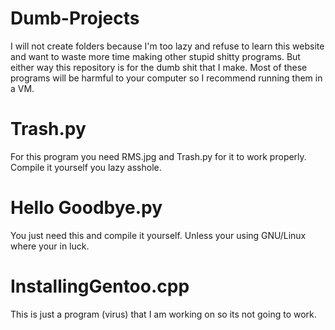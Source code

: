 # Dumb-Projects
I will not create folders because I'm too lazy and refuse to learn this website and want to waste more time making other stupid shitty programs.
But either way this repository is for the dumb shit that I make. Most of these programs will be harmful to your computer so I recommend running them in a VM.

# Trash.py
For this program you need RMS.jpg and Trash.py for it to work properly. Compile it yourself you lazy asshole.

# Hello Goodbye.py
You just need this and compile it yourself. Unless your using GNU/Linux where your in luck.

# InstallingGentoo.cpp
This is just a program (virus) that I am working on so its not going to work.
